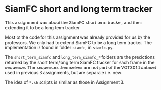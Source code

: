 # SiamFC short and long term tracker

This assignment was about the SiamFC short term tracker, and then extending it to be a long term tracker.

Most of the code for this assignment was already provided for us by the professors. We only had to extend SiamFC to be a long term tracker. The implementation is found in folder `siamfc`, in `siamfc.py`.

The `short_term_siamfc` and `long_term_siamfc_*` folders are the predictions returned by the short term/long term SiamFC tracker for each frame in the sequence. The sequences themselves are not part of the VOT2014 dataset used in previous 3 assignments, but are separate i.e. new.

The idea of `*.sh` scripts is similar as those in Assignment 3. 
